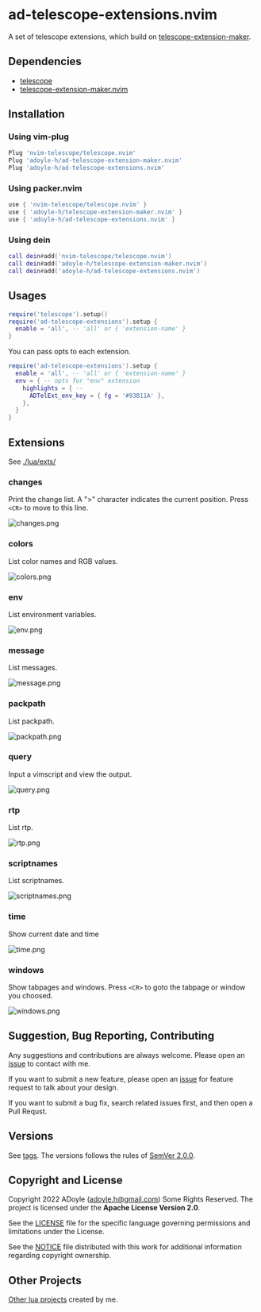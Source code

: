 # ad-telescope-extensions.nvim

A set of telescope extensions, which build on [telescope-extension-maker](https://github.com/adoyle-h/telescope-extension-maker.nvim).

## Dependencies

- [telescope](https://github.com/nvim-telescope/telescope.nvim)
- [telescope-extension-maker.nvim](https://github.com/adoyle-h/telescope-extension-maker.nvim)

## Installation

### Using vim-plug

```lua
Plug 'nvim-telescope/telescope.nvim'
Plug 'adoyle-h/ad-telescope-extension-maker.nvim'
Plug 'adoyle-h/ad-telescope-extensions.nvim'
```

### Using packer.nvim

```lua
use { 'nvim-telescope/telescope.nvim' }
use { 'adoyle-h/telescope-extension-maker.nvim' }
use { 'adoyle-h/ad-telescope-extensions.nvim' }
```

### Using dein

```lua
call dein#add('nvim-telescope/telescope.nvim')
call dein#add('adoyle-h/telescope-extension-maker.nvim')
call dein#add('adoyle-h/ad-telescope-extensions.nvim')
```

## Usages

```lua
require('telescope').setup()
require('ad-telescope-extensions').setup {
  enable = 'all', -- 'all' or { 'extension-name' }
}
```

You can pass opts to each extension.

```lua
require('ad-telescope-extensions').setup {
  enable = 'all', -- 'all' or { 'extension-name' }
  env = { -- opts for "env" extension
    highlights = { --
      ADTelExt_env_key = { fg = '#93B11A' },
    },
  }
}
```

## Extensions

See [./lua/exts/](./lua/exts/)

### changes

Print the change list.  A ">" character indicates the current position.
Press `<CR>` to move to this line.

![changes.png](https://media.githubusercontent.com/media/adoyle-h/_imgs/master/github/ad-telescope-extensions.nvim/changes.png)

### colors

List color names and RGB values.

![colors.png](https://media.githubusercontent.com/media/adoyle-h/_imgs/master/github/ad-telescope-extensions.nvim/colors.png)

### env

List environment variables.

![env.png](https://media.githubusercontent.com/media/adoyle-h/_imgs/master/github/ad-telescope-extensions.nvim/env.png)

### message

List messages.

![message.png](https://media.githubusercontent.com/media/adoyle-h/_imgs/master/github/ad-telescope-extensions.nvim/message.png)

### packpath

List packpath.

![packpath.png](https://media.githubusercontent.com/media/adoyle-h/_imgs/master/github/ad-telescope-extensions.nvim/packpath.png)

### query

Input a vimscript and view the output.

![query.png](https://media.githubusercontent.com/media/adoyle-h/_imgs/master/github/ad-telescope-extensions.nvim/query.png)

### rtp

List rtp.

![rtp.png](https://media.githubusercontent.com/media/adoyle-h/_imgs/master/github/ad-telescope-extensions.nvim/rtp.png)

### scriptnames

List scriptnames.

![scriptnames.png](https://media.githubusercontent.com/media/adoyle-h/_imgs/master/github/ad-telescope-extensions.nvim/scriptnames.png)

### time

Show current date and time

![time.png](https://media.githubusercontent.com/media/adoyle-h/_imgs/master/github/ad-telescope-extensions.nvim/time.png)

### windows

Show tabpages and windows. Press `<CR>` to goto the tabpage or window you choosed.

![windows.png](https://media.githubusercontent.com/media/adoyle-h/_imgs/master/github/ad-telescope-extensions.nvim/windows.png)

## Suggestion, Bug Reporting, Contributing

Any suggestions and contributions are always welcome. Please open an [issue][] to contact with me.

If you want to submit a new feature, please open an [issue][] for feature request to talk about your design.

If you want to submit a bug fix, search related issues first, and then open a Pull Requst.

## Versions

See [tags][].
The versions follows the rules of [SemVer 2.0.0](http://semver.org/).

## Copyright and License

Copyright 2022 ADoyle (adoyle.h@gmail.com) Some Rights Reserved.
The project is licensed under the **Apache License Version 2.0**.

See the [LICENSE][] file for the specific language governing permissions and limitations under the License.

See the [NOTICE][] file distributed with this work for additional information regarding copyright ownership.

## Other Projects

[Other lua projects](https://github.com/adoyle-h?tab=repositories&q=&type=source&language=lua&sort=stargazers) created by me.


<!-- Links -->

[LICENSE]: ./LICENSE
[NOTICE]: ./NOTICE
[tags]: https://github.com/adoyle-h/ad-telescope-extensions.nvim/tags
[issue]: https://github.com/adoyle-h/ad-telescope-extensions.nvim/issues

